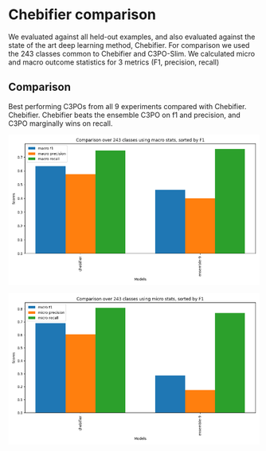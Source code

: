 # Chebifier comparison

We evaluated against all held-out examples, and also evaluated against
the state of the art deep learning method, Chebifier. For comparison
we used the 243 classes common to Chebifier and C3PO-Slim. We
calculated micro and macro outcome statistics for 3 metrics (F1,
precision, recall)

## Comparison

Best performing C3POs from all 9 experiments compared with Chebifier. Chebifier. Chebifier beats the ensemble C3PO on f1 and precision, and C3PO marginally wins on recall. 

![img](comparison-chebifier/model_comparison_macro.png)

![img](comparison-chebifier/model_comparison_micro.png)
